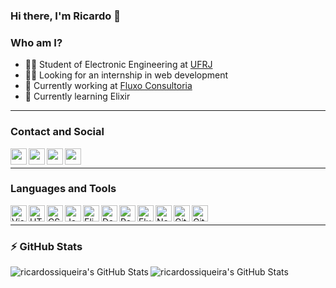 ### Hi there, I'm Ricardo 👋

### Who am I?

 - 👨‍🎓 Student of Electronic Engineering at [UFRJ](https://ufrj.br/)
 - 👨‍💼 Looking for an internship in web development
 - 💼 Currently working at [Fluxo Consultoria](https://fluxoconsultoria.poli.ufrj.br/)
 - 📝 Currently learning Elixir

<hr/>

### Contact and Social

[<img align="left" height="26px" src="https://simpleicons.org/icons/linkedin.svg"/>](https://www.linkedin.com/in/ricardo-santos-siqueira-1aaa1618b/)
[<img align="left" height="26px" src="https://simpleicons.org/icons/github.svg"/>](https://github.com/ricardossiqueira/)
[<img align="left" height="26px" src="https://simpleicons.org/icons/gmail.svg"/>](ricardosantossiqueira@poli.ufrj.br)
[<img align="left" height="26px" src="https://simpleicons.org/icons/whatsapp.svg"/>](https://wa.me/5521989491661)

<br/>
<hr/>

### Languages and Tools

<img align="left" alt="Visual Studio Code" width="26px" src="https://simpleicons.org/icons/visualstudiocode.svg" />
<img align="left" alt="HTML5" width="26px" src="https://simpleicons.org/icons/html5.svg" />
<img align="left" alt="CSS3" width="26px" src="https://simpleicons.org/icons/css3.svg" />
<img align="left" alt="JavaScript" width="26px" src="https://simpleicons.org/icons/javascript.svg" />
<img align="left" alt="Elixir" width="26px" src="https://simpleicons.org/icons/elixir.svg" />
<img align="left" alt="Dart" width="26px" src="https://simpleicons.org/icons/dart.svg" />
<img align="left" alt="React and React Native" width="26px" src="https://simpleicons.org/icons/react.svg"/>
<img align="left" alt="Flutter" width="26px" src="https://simpleicons.org/icons/flutter.svg" />
<img align="left" alt="Node.js" width="26px" src="https://simpleicons.org/icons/node-dot-js.svg" />
<img align="left" alt="Git" width="26px" src="https://simpleicons.org/icons/git.svg" />
<img align="left" alt="GitHub" width="26px" src="https://simpleicons.org/icons/github.svg" />

<br/>
<hr/>

### ⚡ GitHub Stats


<div style="display: flex;flex-flow: row-wrap;">

<img  align="left"  alt="ricardossiqueira's GitHub Stats"  src="https://github-readme-stats.codestackr.vercel.app/api?username=ricardossiqueira&show_icons=true&hide_border=true&count_private=true&hide=stars" />

<img  align="left"  alt="ricardossiqueira's GitHub Stats"  src="https://github-readme-stats.vercel.app/api/top-langs/?username=ricardossiqueira&layout=compact&hide_border=true" />

</div>

